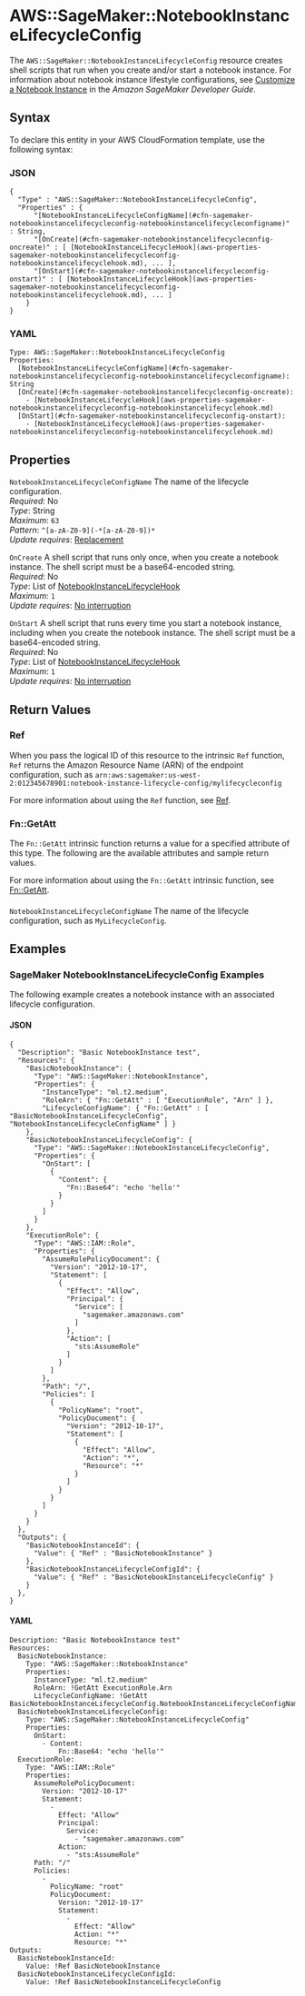 # AWS::SageMaker::NotebookInstanceLifecycleConfig<a name="aws-resource-sagemaker-notebookinstancelifecycleconfig"></a>

The `AWS::SageMaker::NotebookInstanceLifecycleConfig` resource creates shell scripts that run when you create and/or start a notebook instance\. For information about notebook instance lifestyle configurations, see [Customize a Notebook Instance](https://docs.aws.amazon.com/sagemaker/latest/dg/notebook-lifecycle-config.html) in the *Amazon SageMaker Developer Guide*\.

## Syntax<a name="aws-resource-sagemaker-notebookinstancelifecycleconfig-syntax"></a>

To declare this entity in your AWS CloudFormation template, use the following syntax:

### JSON<a name="aws-resource-sagemaker-notebookinstancelifecycleconfig-syntax.json"></a>

```
{
  "Type" : "AWS::SageMaker::NotebookInstanceLifecycleConfig",
  "Properties" : {
      "[NotebookInstanceLifecycleConfigName](#cfn-sagemaker-notebookinstancelifecycleconfig-notebookinstancelifecycleconfigname)" : String,
      "[OnCreate](#cfn-sagemaker-notebookinstancelifecycleconfig-oncreate)" : [ [NotebookInstanceLifecycleHook](aws-properties-sagemaker-notebookinstancelifecycleconfig-notebookinstancelifecyclehook.md), ... ],
      "[OnStart](#cfn-sagemaker-notebookinstancelifecycleconfig-onstart)" : [ [NotebookInstanceLifecycleHook](aws-properties-sagemaker-notebookinstancelifecycleconfig-notebookinstancelifecyclehook.md), ... ]
    }
}
```

### YAML<a name="aws-resource-sagemaker-notebookinstancelifecycleconfig-syntax.yaml"></a>

```
Type: AWS::SageMaker::NotebookInstanceLifecycleConfig
Properties: 
  [NotebookInstanceLifecycleConfigName](#cfn-sagemaker-notebookinstancelifecycleconfig-notebookinstancelifecycleconfigname): String
  [OnCreate](#cfn-sagemaker-notebookinstancelifecycleconfig-oncreate): 
    - [NotebookInstanceLifecycleHook](aws-properties-sagemaker-notebookinstancelifecycleconfig-notebookinstancelifecyclehook.md)
  [OnStart](#cfn-sagemaker-notebookinstancelifecycleconfig-onstart): 
    - [NotebookInstanceLifecycleHook](aws-properties-sagemaker-notebookinstancelifecycleconfig-notebookinstancelifecyclehook.md)
```

## Properties<a name="aws-resource-sagemaker-notebookinstancelifecycleconfig-properties"></a>

`NotebookInstanceLifecycleConfigName`  <a name="cfn-sagemaker-notebookinstancelifecycleconfig-notebookinstancelifecycleconfigname"></a>
The name of the lifecycle configuration\.  
*Required*: No  
*Type*: String  
*Maximum*: `63`  
*Pattern*: `^[a-zA-Z0-9](-*[a-zA-Z0-9])*`  
*Update requires*: [Replacement](https://docs.aws.amazon.com/AWSCloudFormation/latest/UserGuide/using-cfn-updating-stacks-update-behaviors.html#update-replacement)

`OnCreate`  <a name="cfn-sagemaker-notebookinstancelifecycleconfig-oncreate"></a>
A shell script that runs only once, when you create a notebook instance\. The shell script must be a base64\-encoded string\.  
*Required*: No  
*Type*: List of [NotebookInstanceLifecycleHook](aws-properties-sagemaker-notebookinstancelifecycleconfig-notebookinstancelifecyclehook.md)  
*Maximum*: `1`  
*Update requires*: [No interruption](https://docs.aws.amazon.com/AWSCloudFormation/latest/UserGuide/using-cfn-updating-stacks-update-behaviors.html#update-no-interrupt)

`OnStart`  <a name="cfn-sagemaker-notebookinstancelifecycleconfig-onstart"></a>
A shell script that runs every time you start a notebook instance, including when you create the notebook instance\. The shell script must be a base64\-encoded string\.  
*Required*: No  
*Type*: List of [NotebookInstanceLifecycleHook](aws-properties-sagemaker-notebookinstancelifecycleconfig-notebookinstancelifecyclehook.md)  
*Maximum*: `1`  
*Update requires*: [No interruption](https://docs.aws.amazon.com/AWSCloudFormation/latest/UserGuide/using-cfn-updating-stacks-update-behaviors.html#update-no-interrupt)

## Return Values<a name="aws-resource-sagemaker-notebookinstancelifecycleconfig-return-values"></a>

### Ref<a name="aws-resource-sagemaker-notebookinstancelifecycleconfig-return-values-ref"></a>

 When you pass the logical ID of this resource to the intrinsic `Ref` function, `Ref` returns the Amazon Resource Name \(ARN\) of the endpoint configuration, such as `arn:aws:sagemaker:us-west-2:012345678901:notebook-instance-lifecycle-config/mylifecycleconfig` 

For more information about using the `Ref` function, see [Ref](https://docs.aws.amazon.com/AWSCloudFormation/latest/UserGuide/intrinsic-function-reference-ref.html)\.

### Fn::GetAtt<a name="aws-resource-sagemaker-notebookinstancelifecycleconfig-return-values-fn--getatt"></a>

The `Fn::GetAtt` intrinsic function returns a value for a specified attribute of this type\. The following are the available attributes and sample return values\.

For more information about using the `Fn::GetAtt` intrinsic function, see [Fn::GetAtt](https://docs.aws.amazon.com/AWSCloudFormation/latest/UserGuide/intrinsic-function-reference-getatt.html)\.

#### <a name="aws-resource-sagemaker-notebookinstancelifecycleconfig-return-values-fn--getatt-fn--getatt"></a>

`NotebookInstanceLifecycleConfigName`  <a name="NotebookInstanceLifecycleConfigName-fn::getatt"></a>
The name of the lifecycle configuration, such as `MyLifecycleConfig`\.

## Examples<a name="aws-resource-sagemaker-notebookinstancelifecycleconfig--examples"></a>

### SageMaker NotebookInstanceLifecycleConfig Examples<a name="aws-resource-sagemaker-notebookinstancelifecycleconfig--examples--SageMaker_NotebookInstanceLifecycleConfig_Examples"></a>

The following example creates a notebook instance with an associated lifecycle configuration\.

#### JSON<a name="aws-resource-sagemaker-notebookinstancelifecycleconfig--examples--SageMaker_NotebookInstanceLifecycleConfig_Examples--json"></a>

```
{
  "Description": "Basic NotebookInstance test",
  "Resources": {
    "BasicNotebookInstance": {
      "Type": "AWS::SageMaker::NotebookInstance",
      "Properties": {
        "InstanceType": "ml.t2.medium",
        "RoleArn": { "Fn::GetAtt" : [ "ExecutionRole", "Arn" ] },
        "LifecycleConfigName": { "Fn::GetAtt" : [ "BasicNotebookInstanceLifecycleConfig", "NotebookInstanceLifecycleConfigName" ] }
    },
    "BasicNotebookInstanceLifecycleConfig": {
      "Type": "AWS::SageMaker::NotebookInstanceLifecycleConfig",
      "Properties": {
        "OnStart": [
          {
            "Content": {
              "Fn::Base64": "echo 'hello'"
            }
          }
        ]
      }
    },
    "ExecutionRole": {
      "Type": "AWS::IAM::Role",
      "Properties": {
        "AssumeRolePolicyDocument": {
          "Version": "2012-10-17",
          "Statement": [
            {
              "Effect": "Allow",
              "Principal": {
                "Service": [
                  "sagemaker.amazonaws.com"
                ]
              },
              "Action": [
                "sts:AssumeRole"
              ]
            }
          ]
        },
        "Path": "/",
        "Policies": [
          {
            "PolicyName": "root",
            "PolicyDocument": {
              "Version": "2012-10-17",
              "Statement": [
                {
                  "Effect": "Allow",
                  "Action": "*",
                  "Resource": "*"
                }
              ]
            }
          }
        ]
      }
    }
  },
  "Outputs": {
    "BasicNotebookInstanceId": {
      "Value": { "Ref" : "BasicNotebookInstance" }
    },
    "BasicNotebookInstanceLifecycleConfigId": {
      "Value": { "Ref" : "BasicNotebookInstanceLifecycleConfig" }
    }
  },
}
```

#### YAML<a name="aws-resource-sagemaker-notebookinstancelifecycleconfig--examples--SageMaker_NotebookInstanceLifecycleConfig_Examples--yaml"></a>

```
Description: "Basic NotebookInstance test"
Resources:
  BasicNotebookInstance:
    Type: "AWS::SageMaker::NotebookInstance"
    Properties:
      InstanceType: "ml.t2.medium"
      RoleArn: !GetAtt ExecutionRole.Arn
      LifecycleConfigName: !GetAtt BasicNotebookInstanceLifecycleConfig.NotebookInstanceLifecycleConfigName
  BasicNotebookInstanceLifecycleConfig:
    Type: "AWS::SageMaker::NotebookInstanceLifecycleConfig"
    Properties:
      OnStart:
        - Content:
            Fn::Base64: "echo 'hello'"
  ExecutionRole: 
    Type: "AWS::IAM::Role"
    Properties: 
      AssumeRolePolicyDocument: 
        Version: "2012-10-17"
        Statement: 
          - 
            Effect: "Allow"
            Principal: 
              Service: 
                - "sagemaker.amazonaws.com"
            Action: 
              - "sts:AssumeRole"
      Path: "/"
      Policies: 
        - 
          PolicyName: "root"
          PolicyDocument: 
            Version: "2012-10-17"
            Statement: 
              - 
                Effect: "Allow"
                Action: "*"
                Resource: "*"
Outputs:
  BasicNotebookInstanceId:
    Value: !Ref BasicNotebookInstance
  BasicNotebookInstanceLifecycleConfigId:
    Value: !Ref BasicNotebookInstanceLifecycleConfig
```